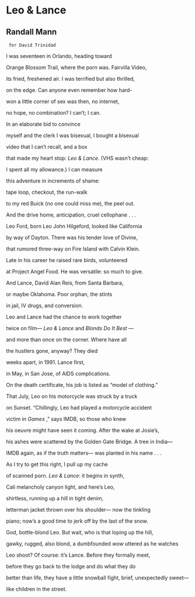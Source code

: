 # Leo & Lance
## Randall Mann
     for David Trinidad
I was seventeen
in Orlando,
heading toward

Orange Blossom Trail,
where the porn was.
Fairvilla Video,

its fried, freshened air.
I was terrified
but also thrilled,

on the edge.
Can anyone even
remember how hard-

won a little corner
of sex was then,
no internet,

no hope,
no combination?
I can’t; I can.

In an
elaborate bid
to convince

myself and the clerk
I was bisexual,
I bought a bisexual

video
that I can’t recall,
and a box

that made my heart stop:
 _Leo & Lance._
(VHS wasn’t cheap:

I spent all
my allowance.)
I can measure

this adventure
in increments
of shame:

tape loop,
checkout,
the run-walk

to my red Buick
(no one could miss me),
the peel out.

And the drive home,
anticipation,
cruel cellophane . . .

Leo Ford,
born Leo John Hilgeford,
looked like California

by way of Dayton.
There was his tender
love of Divine,

that rumored three-way
on Fire Island
with Calvin Klein.

Late in his career
he raised rare birds,
volunteered

at Project Angel Food.
He was versatile:
so much to give.

And Lance,
David Alan Reis,
from Santa Barbara,

or maybe Oklahoma.
Poor orphan,
the stints

in jail,
IV drugs,
and conversion.

Leo and Lance
had the chance
to work together

twice on film—
 _Leo & Lance_ and
 _Blonds Do It Best_ —

and more than once
on the corner.
Where have all

the hustlers gone,
anyway?
They died

weeks apart,
in 1991.
Lance first,

in May,
in San Jose,
of AIDS complications.

On the death certificate,
his job is listed
as “model of clothing.”

That July,
Leo on his motorcycle
was struck by a truck

on Sunset. “Chillingly,
Leo had played
a motorcycle accident

victim in _Games_ ,”
says IMDB,
so those who knew

his oeuvre
might have seen it coming.
After the wake at Josie’s,

his ashes were scattered
by the Golden Gate Bridge.
A tree in India—

IMDB again,
as if the truth matters—
was planted in his name . . .

As I try
to get this right,
I pull up my cache

of scanned porn.
 _Leo & Lance_:
it begins in synth,

Cali melancholy
canyon light,
and here’s Leo,

shirtless,
running up a hill
in tight denim,

letterman jacket
thrown over his shoulder—
now the tinkling

piano; now’s a good time
to jerk off
by the last of the snow.

God, bottle-blond Leo.
But wait, who
is that loping up the hill,

gawky, rugged, also blond,
a dumbfounded _wow_
uttered as he watches

Leo shoot? Of course:
it’s Lance. Before
they formally meet,

before they go
back to the lodge
and do what they do

better than life,
they have a little snowball fight,
brief, unexpectedly sweet—

like children in the street.